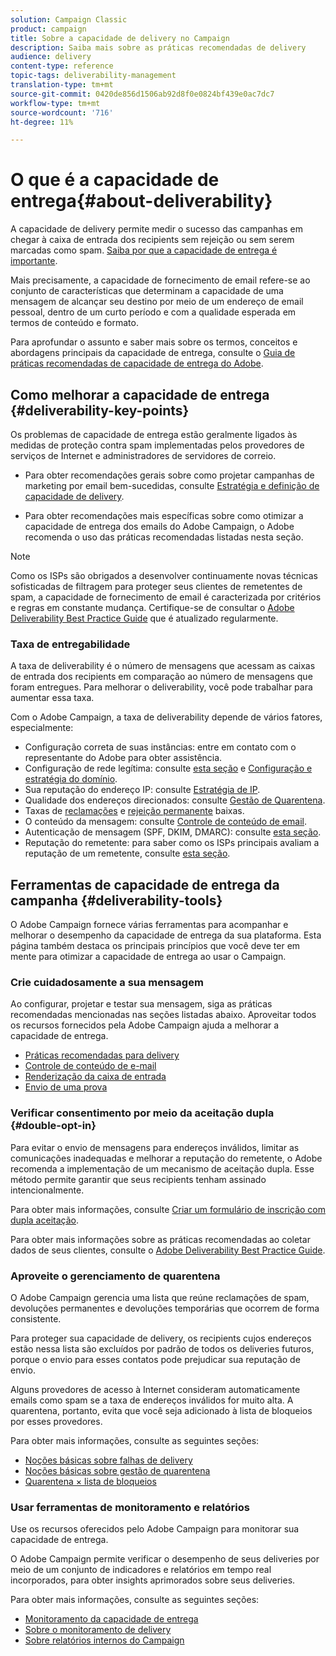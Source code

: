 ```yaml
---
solution: Campaign Classic
product: campaign
title: Sobre a capacidade de delivery no Campaign
description: Saiba mais sobre as práticas recomendadas de delivery
audience: delivery
content-type: reference
topic-tags: deliverability-management
translation-type: tm+mt
source-git-commit: 0420de856d1506ab92d8f0e0824bf439e0ac7dc7
workflow-type: tm+mt
source-wordcount: '716'
ht-degree: 11%

---
```



# O que é a capacidade de entrega{#about-deliverability}

A capacidade de delivery permite medir o sucesso das campanhas em chegar à caixa de entrada dos recipients sem rejeição ou sem serem marcadas como spam. [Saiba por que a capacidade de entrega é importante](https://experienceleague.adobe.com/docs/deliverability-learn/deliverability-best-practice-guide/deliverability-strategy-and-definition.html#why-deliverability-matters).

Mais precisamente, a capacidade de fornecimento de email refere-se ao conjunto de características que determinam a capacidade de uma mensagem de alcançar seu destino por meio de um endereço de email pessoal, dentro de um curto período e com a qualidade esperada em termos de conteúdo e formato.

Para aprofundar o assunto e saber mais sobre os termos, conceitos e abordagens principais da capacidade de entrega, consulte o [Guia de práticas recomendadas de capacidade de entrega do Adobe](https://experienceleague.adobe.com/docs/deliverability-learn/deliverability-best-practice-guide/introduction.html).

## Como melhorar a capacidade de entrega {#deliverability-key-points}

Os problemas de capacidade de entrega estão geralmente ligados às medidas de proteção contra spam implementadas pelos provedores de serviços de Internet e administradores de servidores de correio.

* Para obter recomendações gerais sobre como projetar campanhas de marketing por email bem-sucedidas, consulte [Estratégia e definição de capacidade de delivery](https://experienceleague.adobe.com/docs/deliverability-learn/deliverability-best-practice-guide/deliverability-strategy-and-definition.html).

* Para obter recomendações mais específicas sobre como otimizar a capacidade de entrega dos emails do Adobe Campaign, o Adobe recomenda o uso das práticas recomendadas listadas nesta seção.

>[!NOTE]
>
>Como os ISPs são obrigados a desenvolver continuamente novas técnicas sofisticadas de filtragem para proteger seus clientes de remetentes de spam, a capacidade de fornecimento de email é caracterizada por critérios e regras em constante mudança. Certifique-se de consultar o [Adobe Deliverability Best Practice Guide](https://experienceleague.adobe.com/docs/deliverability-learn/deliverability-best-practice-guide/introduction.html) que é atualizado regularmente.

### Taxa de entregabilidade

A taxa de deliverability é o número de mensagens que acessam as caixas de entrada dos recipients em comparação ao número de mensagens que foram entregues. Para melhorar o deliverability, você pode trabalhar para aumentar essa taxa.

Com o Adobe Campaign, a taxa de deliverability depende de vários fatores, especialmente:

* Configuração correta de suas instâncias: entre em contato com o representante do Adobe para obter assistência.
* Configuração de rede legítima: consulte [esta seção](../../delivery/using/optimize-delivery.md#network-config) e [Configuração e estratégia do domínio](https://experienceleague.adobe.com/docs/deliverability-learn/deliverability-best-practice-guide/transition-process/infrastructure.html#domain-setup-and-strategy).
* Sua reputação do endereço IP: consulte [Estratégia de IP](https://experienceleague.adobe.com/docs/deliverability-learn/deliverability-best-practice-guide/transition-process/infrastructure.html#ip-strategy).
* Qualidade dos endereços direcionados: consulte [Gestão de Quarentena](../../delivery/using/optimize-delivery.md#quarantine-management).
* Taxas de [reclamações](https://experienceleague.adobe.com/docs/deliverability-learn/deliverability-best-practice-guide/metrics-for-deliverability/complaints.html) e [rejeição permanente](https://experienceleague.adobe.com/docs/deliverability-learn/deliverability-best-practice-guide/metrics-for-deliverability/bounces.html#hard-bounces) baixas.
* O conteúdo da mensagem: consulte [Controle de conteúdo de email](../../delivery/using/control-message-content.md).
* Autenticação de mensagem (SPF, DKIM, DMARC): consulte [esta seção](https://experienceleague.adobe.com/docs/deliverability-learn/deliverability-best-practice-guide/transition-process/infrastructure.html#authentication).
* Reputação do remetente: para saber como os ISPs principais avaliam a reputação de um remetente, consulte [esta seção](https://experienceleague.adobe.com/docs/deliverability-learn/deliverability-best-practice-guide/internet-service-provider-specifics/overview.html).

## Ferramentas de capacidade de entrega da campanha {#deliverability-tools}

<!--Adobe Campaign provides a number of tools designed to ensure optimal deliverability.-->
O Adobe Campaign fornece várias ferramentas para acompanhar e melhorar o desempenho da capacidade de entrega da sua plataforma. Esta página também destaca os principais princípios que você deve ter em mente para otimizar a capacidade de entrega ao usar o Campaign.

### Crie cuidadosamente a sua mensagem

Ao configurar, projetar e testar sua mensagem, siga as práticas recomendadas mencionadas nas seções listadas abaixo. Aproveitar todos os recursos fornecidos pela Adobe Campaign ajuda a melhorar a capacidade de entrega.

* [Práticas recomendadas para delivery](../../delivery/using/delivery-best-practices.md)
* [Controle de conteúdo de e-mail](../../delivery/using/control-message-content.md)
* [Renderização da caixa de entrada](../../delivery/using/inbox-rendering.md)
* [Envio de uma prova](../../delivery/using/steps-validating-the-delivery.md#sending-a-proof)

### Verificar consentimento por meio da aceitação dupla {#double-opt-in}

Para evitar o envio de mensagens para endereços inválidos, limitar as comunicações inadequadas e melhorar a reputação do remetente, o Adobe recomenda a implementação de um mecanismo de aceitação dupla. Esse método permite garantir que seus recipients tenham assinado intencionalmente.

Para obter mais informações, consulte [Criar um formulário de inscrição com dupla aceitação](../../web/using/use-cases--web-forms.md#create-a-subscription--form-with-double-opt-in).

Para obter mais informações sobre as práticas recomendadas ao coletar dados de seus clientes, consulte o [Adobe Deliverability Best Practice Guide](https://experienceleague.adobe.com/docs/deliverability-learn/deliverability-best-practice-guide/first-impressions/address-collection-and-list-growth.html#data-quality-and-hygiene).

### Aproveite o gerenciamento de quarentena

O Adobe Campaign gerencia uma lista que reúne reclamações de spam, devoluções permanentes e devoluções temporárias que ocorrem de forma consistente.

Para proteger sua capacidade de delivery, os recipients cujos endereços estão nessa lista são excluídos por padrão de todos os deliveries futuros, porque o envio para esses contatos pode prejudicar sua reputação de envio.

Alguns provedores de acesso à Internet consideram automaticamente emails como spam se a taxa de endereços inválidos for muito alta. A quarentena, portanto, evita que você seja adicionado à lista de bloqueios por esses provedores.

Para obter mais informações, consulte as seguintes seções:

* [Noções básicas sobre falhas de delivery](../../delivery/using/understanding-delivery-failures.md)
* [Noções básicas sobre gestão de quarentena](../../delivery/using/understanding-quarantine-management.md)
* [Quarentena × lista de bloqueios](../../delivery/using/understanding-quarantine-management.md#quarantine-vs-denylist)

### Usar ferramentas de monitoramento e relatórios

Use os recursos oferecidos pelo Adobe Campaign para monitorar sua capacidade de entrega.

O Adobe Campaign permite verificar o desempenho de seus deliveries por meio de um conjunto de indicadores e relatórios em tempo real incorporados, para obter insights aprimorados sobre seus deliveries.

Para obter mais informações, consulte as seguintes seções:

* [Monitoramento da capacidade de entrega](../../delivery/using/monitoring-deliverability.md)
* [Sobre o monitoramento de delivery](../../delivery/using/about-delivery-monitoring.md)
* [Sobre relatórios internos do Campaign](../../reporting/using/about-campaign-built-in-reports.md)

<!--TO REMOVE
## Background {#background}

Email deliverability presents a major challenge to marketers - whether they're sending a few thousand messages or several billion. One in five messages never reach the inbox, or their intended recipient.

Once relegated as a "technical issue" for the IT department, email deliverability continues to move higher on the marketing agenda. That's because savvy marketers recognize that although many of its elements are technical in nature, deliverability is ultimately a business issue with significant revenue implications.

Consider the email marketing funnel. Deliverability determines the number of messages received, which in turn impacts each subsequent stage of the funnel. Fewer emails received results in fewer opens, fewer clicks, and fewer conversions. **For companies with a large database, the difference between average and great deliverability could literally mean hundreds of thousands to millions of dollars in revenues.**

![](assets/deliverability_overview_1.png)

By settling for average (80%) deliverability, marketers are leaving significant conversions - and dollars - on the table.

What exactly is email deliverability? And how can marketers improve deliverability rates to widen the mouth of the funnel and squeeze more results from their email campaigns?

Email deliverability refers to the set of characteristics that determine a message's ability to reach its destination, via a personal e-mail address, within a short time, and with the expected quality in terms of content and format. These characteristics fall into four main categories: data quality, message and content, sending infrastructure, and reputation. Together, they form the foundation of a successful email deliverability program. This overview outlines the four fundamentals of email deliverability success and offers best practices for reaching the inbox and driving greater revenues from email marketing programs.

![](assets/deliverability_overview_2.png)-->
